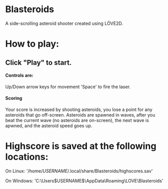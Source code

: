 # Blasteroids
A side-scrolling asteroid shooter created using LÖVE2D.

# How to play:

## Click "Play" to start.
#### Controls are:
Up/Down arrow keys for movement
'Space' to fire the laser.

#### Scoring 
Your score is increased by shooting asteroids, you lose a point for any asteroids that go off-screen.
Asteroids are spawned in waves, after you beat the current wave (no asteroids are on-screen), the next wave is apwned, and the asteroid speed goes up.

# Highscore is saved at the following locations:
On Linux: '/home/$USERNAME$/.local/share/Blasteroids/highscores.sav'

On Windows: 'C:\Users\$USERNAME$\AppData\Roaming\LOVE\Blasteroids'

